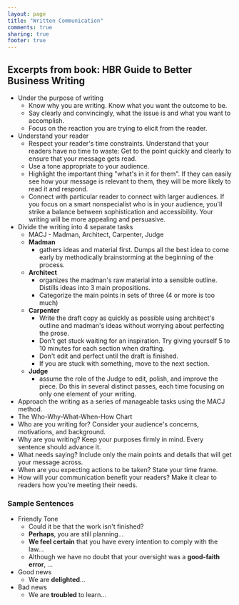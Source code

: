 ```yaml
---
layout: page
title: "Written Communication"
comments: true
sharing: true
footer: true
---
```




## Excerpts from book: HBR Guide to Better Business Writing

* Under the purpose of writing
  * Know why you are writing. Know what you want the outcome to be.
  * Say clearly and convincingly, what the issue is and what you want to accomplish.
  * Focus on the reaction you are trying to elicit from the reader.
* Understand your reader
  * Respect your reader's time constraints. Understand that your readers have no time to waste: Get to the point quickly and clearly to ensure that your message gets read.
  * Use a tone appropriate to your audience. 
  * Highlight the important thing "what's in it for them". If they can easily see how your message is relevant to them, they will be more likely to read it and respond.
  * Connect with particular reader to connect with larger audiences. If you focus on a smart nonspecialist who is in your audience, you'll strike a balance between sophistication and accessibility. Your writing will be more appealing and persuasive.
* Divide the writing into 4 separate tasks
  * MACJ - Madman, Architect, Carpenter, Judge
  * **Madman**
    * gathers ideas and material first. Dumps all the best idea to come early by methodically brainstorming at the beginning of the process.
  * **Architect**
    * organizes the madman's raw material into a sensible outline. Distills ideas into 3 main propositions.
    * Categorize the main points in sets of three (4 or more is too much)
  * **Carpenter**
    * Write the draft copy as quickly as possible using architect's outline and madman's ideas without worrying about perfecting the prose.
    * Don't get stuck waiting for an inspiration. Try giving yourself 5 to 10 minutes for each section when drafting.
    * Don't edit and perfect until the draft is finished.
    * If you are stuck with something, move to the next section.
  * **Judge**
    * assume the role of the Judge to edit, polish, and improve the piece. Do this in several distinct passes, each time focusing on only one element of your writing.
* Approach the writing as a series of manageable tasks using the MACJ method.
* The Who-Why-What-When-How Chart
* Who are you writing for? Consider your audience's concerns, motivations, and background.
* Why are you writing? Keep your purposes firmly in mind. Every sentence should advance it.
* What needs saying? Include only the main points and details that will get your message across.
* When are you expecting actions to be taken? State your time frame.
* How will your communication benefit your readers? Make it clear to readers how you're meeting their needs.


### Sample Sentences

* Friendly Tone 
  * Could it be that the work isn't finished?
  * **Perhaps**, you are still planning...
  * **We feel certain** that you have every intention to comply with the law...
  * Although we have no doubt that your oversight was a **good-faith error**, ...
* Good news
  * We are **delighted**...
* Bad news
  * We are **troubled** to learn...
